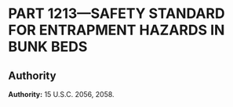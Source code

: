 # PART 1213—SAFETY STANDARD FOR ENTRAPMENT HAZARDS IN BUNK BEDS


## Authority

**Authority:** 15 U.S.C. 2056, 2058.


